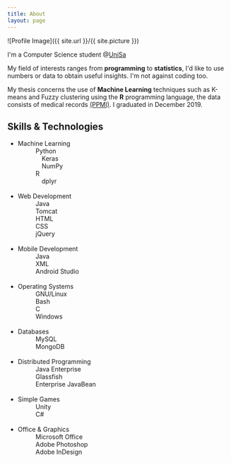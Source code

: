 ```yaml
---
title: About
layout: page
---
```

![Profile Image]({{ site.url }}/{{ site.picture }})

I'm a Computer Science student @<a href="https://www.unisa.it/">UniSa</a>

My field of interests ranges from **programming** to **statistics**, I'd like to use numbers or data to obtain useful insights. I'm not against coding too.

My thesis concerns the use of **Machine Learning** techniques such as K-means and Fuzzy clustering using the **R** programming language, the data consists of medical records <a href="https://www.ppmi-info.org/">(PPMI)</a>.
I graduated in December 2019.



<h2>Skills & Technologies</h2>

<ul class="skill-list">
	<li><dt>Machine Learning</dt>
  		<dd>Python  		  </dd>
		<dd>&emsp;Keras			  </dd>
		<dd>&emsp;NumPy			  </dd>
		<dd>R				  </dd>
		<dd>&emsp;dplyr			  </dd>
	</li>
	<br>
	<li><dt>Web Development</dt>
  		<dd>Java  </dd>
		<dd>Tomcat</dd>
		<dd>HTML  </dd>
		<dd>CSS   </dd>
		<dd>jQuery </dd>
  	</li>
	<br>
	<li><dt>Mobile Development</dt>
  		<dd>Java  		  </dd>
		<dd>XML			  </dd>
		<dd>Android Studio</dd>
  	</li>
	<br>
	<li><dt>Operating Systems</dt>
  		<dd>GNU/Linux  		  </dd>
		<dd>Bash			  </dd>
		<dd>C				  </dd>
		<dd>Windows			  </dd>
  	</li>
	<br>
	<li><dt>Databases</dt>
  		<dd>MySQL  		  </dd>
		<dd>MongoDB		  </dd>
  	</li>
	<br>
	<li><dt>Distributed Programming</dt>
  		<dd>Java Enterprise  		  </dd>
		<dd>Glassfish 			      </dd>
		<dd>Enterprise JavaBean       </dd>
  	</li>
	<br>
	<li><dt>Simple Games</dt>
  		<dd>Unity  		  </dd>
		<dd>C#			  </dd>
  	</li>
	<br>
	<li><dt>Office & Graphics</dt>
  		<dd>Microsoft Office</dd>
		<dd>Adobe Photoshop </dd>
		<dd>Adobe InDesign  </dd>
  	</li>
</ul>


